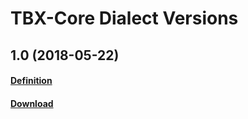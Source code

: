 # TBX-Core Dialect Versions

## 1.0 (2018-05-22)
#### [Definition](https://ltac-global.github.io/TBX-Core_dialect/TBX-Core_dialect_1.0/TBX-Core%20Definition.pdf)
#### [Download](https://ltac-global.github.io/TBX-Core_dialect/TBX-Core_dialect_1.0.zip)
